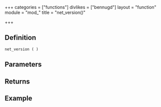+++
categories = ["functions"]
divlikes = ["bennugd"]
layout = "function"
module = "mod_"
title = "net_version()"

+++

## Definition

    net_version ( )

## Parameters

## Returns

## Example
